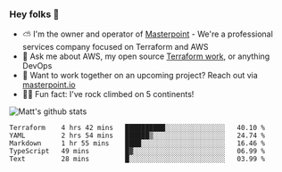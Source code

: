 

### Hey folks 👋

- ⛅️ I'm the owner and operator of [Masterpoint](https://masterpoint.io) - We're a professional services company focused on Terraform and AWS
- 💬 Ask me about AWS, my open source [Terraform work](https://github.com/masterpointio?q=terraform&type=&language=hcl), or anything DevOps
- 🔨 Want to work together on an upcoming project? Reach out via [masterpoint.io](https://masterpoint.io)
- 🧗‍♂️ Fun fact: I've rock climbed on 5 continents! 


![Matt's github stats](https://github-readme-stats.vercel.app/api?username=Gowiem&count_private=true&theme=cobalt&show_icons=true)

<!--START_SECTION:waka-->
```text
Terraform    4 hrs 42 mins   ██████████░░░░░░░░░░░░░░░   40.10 % 
YAML         2 hrs 54 mins   ██████▒░░░░░░░░░░░░░░░░░░   24.74 % 
Markdown     1 hr 55 mins    ████░░░░░░░░░░░░░░░░░░░░░   16.46 % 
TypeScript   49 mins         █▓░░░░░░░░░░░░░░░░░░░░░░░   06.99 % 
Text         28 mins         █░░░░░░░░░░░░░░░░░░░░░░░░   03.99 % 
```
<!--END_SECTION:waka-->

